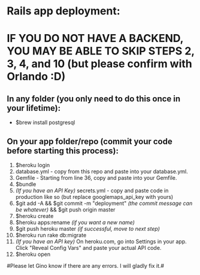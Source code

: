 # Rails app deployment: #
# IF YOU DO NOT HAVE A BACKEND, YOU MAY BE ABLE TO SKIP STEPS 2, 3, 4, and 10 (but please confirm with Orlando :D) 

## In any folder (you only need to do this once in your lifetime): ##
* $brew install postgresql

## On your app folder/repo (commit your code before starting this process): ##

1. $heroku login
2. database.yml - copy from this repo and paste into your database.yml.
3. Gemfile - Starting from line 36, copy and paste into your Gemfile.
4. $bundle
5. *(If you have an API Key)* secrets.yml - copy and paste code in production like so (but replace googlemaps_api_key with yours)
6. $git add -A && $git commit -m "deployment" *(the commit message can be whatever)* && $git push origin master
7. $heroku create
8. $heroku apps:rename <newname> *(if you want a new name)*
9. $git push heroku master *(if successful, move to next step)*
10. $heroku run rake db:migrate
11. *(If you have an API key)* On heroku.com, go into Settings in your app. Click "Reveal Config Vars" and paste your actual API code.
12. $heroku open

#Please let Gino know if there are any errors. I will gladly fix it.#
